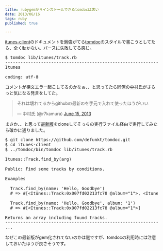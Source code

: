 ```yaml
---
title: rubygemからインストールできるtomdocは古い
date: 2013/06/16
tags: ruby
published: true

---
```


[itunes-client](https://github.com/katsuma/itunes-client)のドキュメントを勉強がてら[tomdoc](http://tomdoc.org/)のスタイルで書こうとしてたら、全く動かない。パースに失敗してる感じ。

<pre class="shell">
$ tomdoc lib/itunes/track.rb                                                                                                                         
--------------------------------------------------------------------------------
Itunes

coding: utf-8
</pre>

コメントが構文エラー起こしてるのかなぁ、、と思ってたら同僚の[中村氏](https://twitter.com/r7kamura)がさらっと気になる発言をしてた。

<blockquote class="twitter-tweet"><p>それは壊れてるからgithubの最新のを手元で入れて使ったほうがいい</p>&mdash; 中村氏 (@r7kamura) <a href="https://twitter.com/r7kamura/statuses/345907880928612352">June 15, 2013</a></blockquote>
<script async src="//platform.twitter.com/widgets.js" charset="utf-8"></script>

まさか、、と思って[最新版](https://github.com/defunkt/tomdoc)をcloneしてそっちの実行ファイル経由で実行してみたら確かに通りました。

<pre class="shell">
$ git clone https://github.com/defunkt/tomdoc.git
$ cd itunes-client
$ ../tomdoc/bin/tomdoc lib/itunes/track.rb 

Itunes::Track.find_by(arg)

Public: Find some tracks by conditions.

Examples

  Track.find_by(name: 'Hello, Goodbye')
  # => #[&lt;Itunes::Track:0x007fd02213fc78 @album="1"&gt;, &lt;Itunes::Track:0x007fd02213fc79 @album="Anthology2"&gt;]

  Track.find_by(name: 'Hello, Goodbye', album: '1')
  # => #[&lt;Itunes::Track:0x007fd02213fc78 @album="1"&gt;]

Returns an array including found tracks.
--------------------------------------------------------------------------------
...
</pre>

なぜこの最新版がgem化されてないのかは謎ですが、tomdocの利用時には注意しておいたほうが良さそうです。


